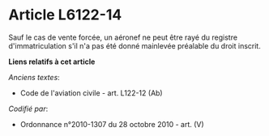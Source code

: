 # Article L6122-14

Sauf le cas de vente forcée, un aéronef ne peut être rayé du registre d'immatriculation s'il n'a pas été donné mainlevée
préalable du droit inscrit.

**Liens relatifs à cet article**

_Anciens textes_:

  - Code de l'aviation civile - art. L122-12 (Ab)

_Codifié par_:

  - Ordonnance n°2010-1307 du 28 octobre 2010 - art. (V)
